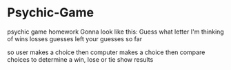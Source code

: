 # Psychic-Game
psychic game homework
Gonna look like this:
Guess what letter I'm thinking of
wins
losses
guesses left
your guesses so far

so user makes a choice
then computer makes a choice
then compare choices to determine a win, lose or tie
show results
